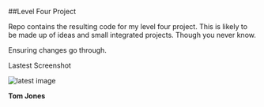 ##Level Four Project

Repo contains the resulting code for my level four project. This is likely
to be made up of ideas and small integrated projects. Though you never know.

Ensuring changes go through.

Lastest Screenshot

![latest image](jones.freeshell.org/latest.png)

**Tom Jones**

